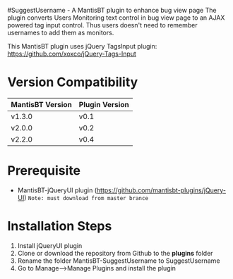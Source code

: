 #SuggestUsername - A MantisBT plugin to enhance bug view page 
The plugin converts Users Monitoring text control in bug view page to an AJAX powered tag input control. Thus users doesn't need to remember usernames to add them as monitors.

This MantisBT plugin uses jQuery TagsInput plugin: https://github.com/xoxco/jQuery-Tags-Input

# Version Compatibility
|MantisBT Version|Plugin Version|
|----------------|--------------|
|v1.3.0          |v0.1          |
|v2.0.0          |v0.2          |
|v2.2.0          |v0.4          |

# Prerequisite
* MantisBT-jQueryUI plugin (https://github.com/mantisbt-plugins/jQuery-UI) `Note: must download from master brance`

# Installation Steps
1. Install jQueryUI plugin
2. Clone or download the repository from Github to the **plugins** folder
3. Rename the folder MantisBT-SuggestUsername to SuggestUsername
4. Go to Manage-->Manage Plugins and install the plugin


